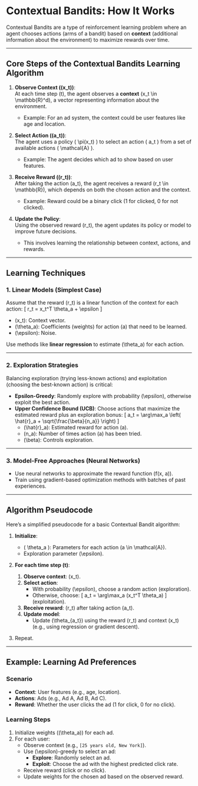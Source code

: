# Contextual Bandits: How It Works

Contextual Bandits are a type of reinforcement learning problem where an agent chooses actions (arms of a bandit) based on **context** (additional information about the environment) to maximize rewards over time.

---

## Core Steps of the Contextual Bandits Learning Algorithm

1. **Observe Context (\(x_t\))**:  
   At each time step \(t\), the agent observes a **context** \(x_t \in \mathbb{R}^d\), a vector representing information about the environment.  
   - Example: For an ad system, the context could be user features like age and location.

2. **Select Action (\(a_t\))**:  
   The agent uses a policy \( \pi(x_t) \) to select an action \( a_t \) from a set of available actions \( \mathcal{A} \).  
   - Example: The agent decides which ad to show based on user features.

3. **Receive Reward (\(r_t\))**:  
   After taking the action \(a_t\), the agent receives a reward \(r_t \in \mathbb{R}\), which depends on both the chosen action and the context.  
   - Example: Reward could be a binary click (1 for clicked, 0 for not clicked).

4. **Update the Policy**:  
   Using the observed reward \(r_t\), the agent updates its policy or model to improve future decisions.  
   - This involves learning the relationship between context, actions, and rewards.

---

## Learning Techniques

### 1. Linear Models (Simplest Case)
   Assume that the reward \(r_t\) is a linear function of the context for each action:
   \[
   r_t = x_t^T \theta_a + \epsilon
   \]
   - \(x_t\): Context vector.
   - \(\theta_a\): Coefficients (weights) for action \(a\) that need to be learned.
   - \(\epsilon\): Noise.

   Use methods like **linear regression** to estimate \(\theta_a\) for each action.

---

### 2. Exploration Strategies
   Balancing exploration (trying less-known actions) and exploitation (choosing the best-known action) is critical:
   - **Epsilon-Greedy**: Randomly explore with probability \(\epsilon\), otherwise exploit the best action.
   - **Upper Confidence Bound (UCB)**: Choose actions that maximize the estimated reward plus an exploration bonus:
     \[
     a_t = \arg\max_a \left( \hat{r}_a + \sqrt{\frac{\beta}{n_a}} \right)
     \]
     - \(\hat{r}_a\): Estimated reward for action \(a\).
     - \(n_a\): Number of times action \(a\) has been tried.
     - \(\beta\): Controls exploration.

---

### 3. Model-Free Approaches (Neural Networks)
   - Use neural networks to approximate the reward function \(f(x, a)\).
   - Train using gradient-based optimization methods with batches of past experiences.

---

## Algorithm Pseudocode

Here’s a simplified pseudocode for a basic Contextual Bandit algorithm:

1. **Initialize**:
   - \( \theta_a \): Parameters for each action \(a \in \mathcal{A}\).
   - Exploration parameter \(\epsilon\).

2. **For each time step \(t\)**:
   1. **Observe context**: \(x_t\).
   2. **Select action**:
      - With probability \(\epsilon\), choose a random action (exploration).
      - Otherwise, choose:
        \[
        a_t = \arg\max_a (x_t^T \theta_a)
        \]
        (exploitation).
   3. **Receive reward**: \(r_t\) after taking action \(a_t\).
   4. **Update model**:
      - Update \(\theta_{a_t}\) using the reward \(r_t\) and context \(x_t\) (e.g., using regression or gradient descent).

3. Repeat.

---

## Example: Learning Ad Preferences

### Scenario
- **Context**: User features (e.g., age, location).
- **Actions**: Ads (e.g., Ad A, Ad B, Ad C).
- **Reward**: Whether the user clicks the ad (1 for click, 0 for no click).

### Learning Steps
1. Initialize weights (\(\theta_a\)) for each ad.
2. For each user:
   - Observe context (e.g., `[25 years old, New York]`).
   - Use \(\epsilon\)-greedy to select an ad:
     - **Explore**: Randomly select an ad.
     - **Exploit**: Choose the ad with the highest predicted click rate.
   - Receive reward (click or no click).
   - Update weights for the chosen ad based on the observed reward.

